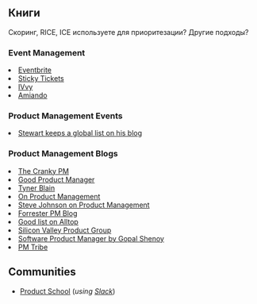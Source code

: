 ## Книги
Скоринг, RICE, ICE используете для приоритезации? Другие подходы?


### Event Management
<li><a href="http://www.eventbrite.com/">Eventbrite</a></li>
<li><a href="http://www.stickytickets.com.au/default.aspx">Sticky Tickets</a></li>
<li><a href="http://www.ivvy.com/">IVvy</a></li>
<li><a href="http://www.amiando.com/">Amiando</a></li>

### Product Management Events
<li><a href="http://www.strategicproductmanager.com/events/">Stewart keeps a global list on his blog</a></li>

### Product Management Blogs
<li><a href="http://crankypm.com/">The Cranky PM</a></li>
<li><a href="http://www.goodproductmanager.com/">Good Product Manager</a></li>
<li><a href="http://tynerblain.com/blog/">Tyner Blain</a></li>
<li><a href="http://onproductmanagement.net/">On Product Management</a></li>
<li><a href="http://pragmaticmarketing.typepad.com/productmarketing/">Steve Johnson on Product Management</a></li>
<li><a href="http://blogs.forrester.com/tech_product_management">Forrester PM Blog</a></li>
<li><a href="http://product-management.alltop.com/">Good list on Alltop</a></li>
<li><a href="http://www.svproduct.com/articles">Silicon Valley Product Group</a></li>
<li><a href="http://productmanagementtips.com/">Software Product Manager by Gopal Shenoy</a></li>
<li><a href="http://pmtribe.wordpress.com/">PM Tribe</a></li>

## Communities
- [Product School](https://www.productschool.com/) (_using [Slack](https://slack.com/)_)
